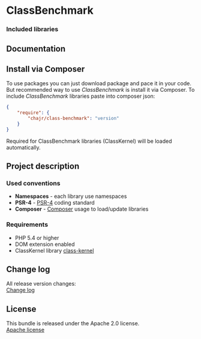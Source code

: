 ClassBenchmark
============



### Included libraries


Documentation
--------------


Install via Composer
--------------
To use packages you can just download package and pace it in your code. But recommended
way to use _ClassBenchmark_ is install it via Composer. To include _ClassBenchmark_
libraries paste into composer json:

```json
{
    "require": {
        "chajr/class-benchmark": "version"
    }
}
```

Required for ClassBenchmark libraries (ClassKernel) will be loaded automatically.

Project description
--------------

### Used conventions

* **Namespaces** - each library use namespaces
* **PSR-4** - [PSR-4](http://www.php-fig.org/psr/psr-4/) coding standard
* **Composer** - [Composer](https://getcomposer.org/) usage to load/update libraries

### Requirements

* PHP 5.4 or higher
* DOM extension enabled
* ClassKernel library [class-kernel](https://github.com/chajr/class-kernel)

Change log
--------------
All release version changes:  
[Change log](https://githib.com/chajr/class-benchmark/CHANGELOG.md "Change log")

License
--------------
This bundle is released under the Apache 2.0 license.  
[Apache license](https://githib.com/chajr/class-benchmark/LICENSE "Apache license")